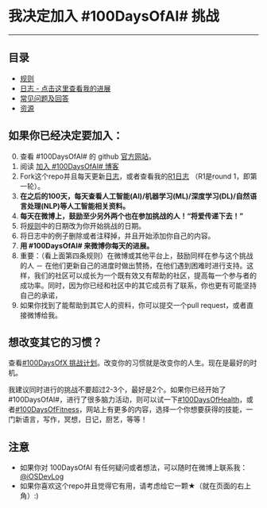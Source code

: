 # 我决定加入 #100DaysOfAI# 挑战
---

## 目录

* [规则](rules.md)
* [日志 - 点击这里查看我的进展](log.md)
* [常见问题及回答](FAQ.md)
* [资源](resources.md)

## 如果你已经决定要加入：

0.  查看 #100DaysOfAI# 的 github [官方网站](https://github.com/iOSDevLog/100-days-of-ai)。
1.  阅读 [加入 #100DaysOfAI# 博客](http://iosdevlog.com/2018/09/28/100-days-of-ai.html)
1.  Fork这个repo并且每天更新[日志](log.md)，或者查看我的[R1日志](r1-ml/README.md) （R1是round 1，即第一轮）。
1.  **在之后的100天，每天查看人工智能(AI)/机器学习(ML)/深度学习(DL)/自然语言处理(NLP)等人工智能相关资料。**
1.  **每天在微博上，鼓励至少另外两个也在参加挑战的人！“将爱传递下去！”**
1.  将[规则](rules.md)中的日期改为你开始挑战的日期。
1.  将日志中的例子删除或者注释掉，并且开始添加你自己的内容。
1.  **用 #100DaysOfAI# 来微博你每天的进展。**
1.  重要：（看上面第四条规则）在微博或其他平台上，鼓励同样在参与这个挑战的人 － 在他们更新自己的进度时做出赞扬，在他们遇到困难时进行支持。这样，我们的社区可以成长为一个既有效又有帮助的社区，提高每一个参与者的成功率。同时，因为你已经和社区中的其它成员有了联系，你也更有可能坚持自己的承诺，
1.  如果你找到了能帮助到其它人的资料，你可以提交一个pull request，或者直接微博给我。

## 想改变其它的习惯？

查看[#100DaysOfX 挑战计划](http://100daysofx.com/)。改变你的习惯就是改变你的人生。现在是最好的时机。

我建议同时进行的挑战不要超过2-3个，最好是2个。如果你已经开始了 #100DaysOfAI#，进行了很多脑力活动，则可以试一下[#100DaysOfHealth](http://100daysofx.com/where-x-is/health/)，或者[#100DaysOfFitness](http://100daysofx.com/challenges/)，网站上有更多的内容，选择一个你想要获得的技能，一门新语言，写作，冥想，日记，厨艺，等等！

## 注意

* 如果你对 100DaysOfAI 有任何疑问或者想法，可以随时在微博上联系我：[@iOSDevLog](https://weibo.com/iOSDevLog)
* 如果你喜欢这个repo并且觉得它有用，请考虑给它一颗&#9733;（就在页面的右上角）:)

